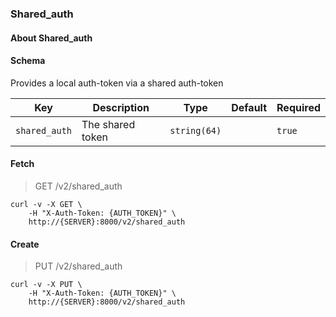 ### Shared_auth

#### About Shared_auth

#### Schema

Provides a local auth-token via a shared auth-token

Key | Description | Type | Default | Required
--- | ----------- | ---- | ------- | --------
`shared_auth` | The shared token | `string(64)` |   | `true`




#### Fetch

> GET /v2/shared_auth

```shell
curl -v -X GET \
    -H "X-Auth-Token: {AUTH_TOKEN}" \
    http://{SERVER}:8000/v2/shared_auth
```

#### Create

> PUT /v2/shared_auth

```shell
curl -v -X PUT \
    -H "X-Auth-Token: {AUTH_TOKEN}" \
    http://{SERVER}:8000/v2/shared_auth
```

